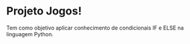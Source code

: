 # Projeto Jogos!
Tem como objetivo aplicar conhecimento de condicionais IF e ELSE na linguagem Python.
